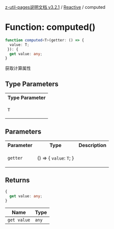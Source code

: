 [z-util-pages说明文档 v3.2.1](../../../README.md) / [Reactive](../README.md) / computed

# Function: computed()

```ts
function computed<T>(getter: () => {
  value: T;
 }): {
  get value: any;
}
```

获取计算属性

## Type Parameters

<table>
<tr>
<th>Type Parameter</th>
</tr>
<tr>
<td>

`T`

</td>
</tr>
</table>

## Parameters

<table>
<tr>
<th>Parameter</th>
<th>Type</th>
<th>Description</th>
</tr>
<tr>
<td>

`getter`

</td>
<td>

() => \{ `value`: `T`; \}

</td>
<td>

</td>
</tr>
</table>

## Returns

```ts
{
  get value: any;
}
```

| Name | Type |
| ------ | ------ |
| `get value` | `any` |
